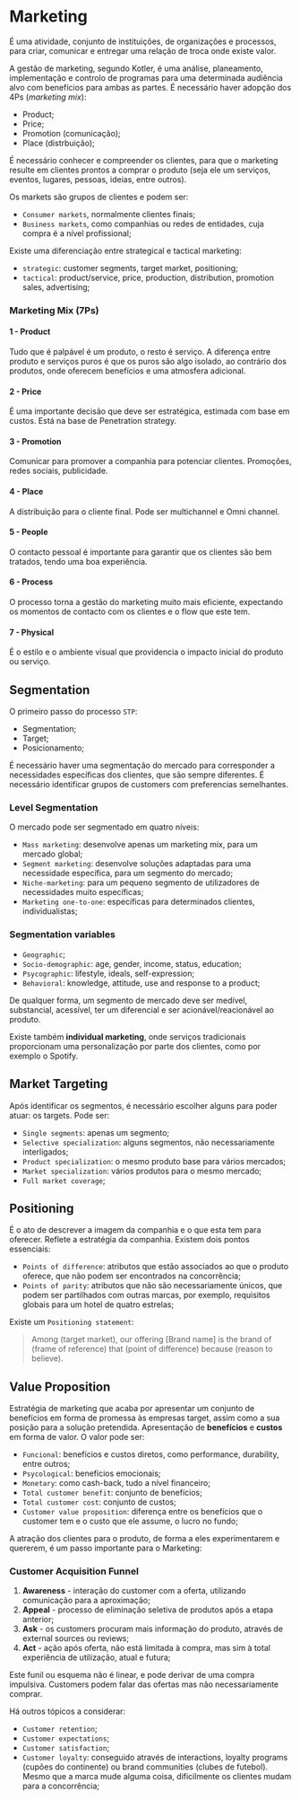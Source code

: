 # Marketing

É uma atividade, conjunto de instituições, de organizações e processos, para criar, comunicar e entregar uma relação de troca onde existe valor.

A gestão de marketing, segundo Kotler, é uma análise, planeamento, implementação e controlo de programas para uma determinada audiência alvo com benefícios para ambas as partes. É necessário haver adopção dos 4Ps (*marketing mix*):

- Product;
- Price;
- Promotion (comunicação);
- Place (distrbuição);

É necessário conhecer e compreender os clientes, para que o marketing resulte em clientes prontos a comprar o produto (seja ele um serviços, eventos, lugares, pessoas, ideias, entre outros).

Os markets são grupos de clientes e podem ser:

- `Consumer markets`, normalmente clientes finais;
- `Business markets`, como companhias ou redes de entidades, cuja compra é a nível profissional;

Existe uma diferenciação entre strategical e tactical marketing:

- `strategic`: customer segments, target market, positioning;
- `tactical`: product/service, price, production, distribution, promotion sales, advertising;

### Marketing Mix (7Ps)

#### 1 - Product

Tudo que é palpável é um produto, o resto é serviço. A diferença entre produto e serviços puros é que os puros são algo isolado, ao contrário dos produtos, onde oferecem benefícios e uma atmosfera adicional.

#### 2 - Price

É uma importante decisão que deve ser estratégica, estimada com base em custos. Está na base de Penetration strategy.

#### 3 - Promotion

Comunicar para promover a companhia para potenciar clientes. Promoções, redes sociais, publicidade.

#### 4 - Place

A distribuição para o cliente final. Pode ser multichannel e Omni channel.

#### 5 - People

O contacto pessoal é importante para garantir que os clientes são bem tratados, tendo uma boa experiência.

#### 6 - Process

O processo torna a gestão do marketing muito mais eficiente, expectando os momentos de contacto com os clientes e o flow que este tem.

#### 7 - Physical

É o estilo e o ambiente visual que providencia o impacto inicial do produto ou serviço.

## Segmentation

O primeiro passo do processo `STP`:

- Segmentation;
- Target;
- Posicionamento;

É necessário haver uma segmentação do mercado para corresponder a necessidades específicas dos clientes, que são sempre diferentes. É necessário identificar grupos de customers com preferencias semelhantes. 

### Level Segmentation

O mercado pode ser segmentado em quatro níveis:

- `Mass marketing`: desenvolve apenas um marketing mix, para um mercado global; 
- `Segment marketing`: desenvolve soluções adaptadas para uma necessidade específica, para um segmento do mercado;
- `Niche-marketing`: para um pequeno segmento de utilizadores de necessidades muito específicas;
- `Marketing one-to-one`: específicas para determinados clientes, individualistas;

### Segmentation variables

- `Geographic`;
- `Socio-demographic`: age, gender, income, status, education;
- `Psycographic`: lifestyle, ideals, self-expression;
- `Behavioral`: knowledge, attitude, use and response to a product;

De qualquer forma, um segmento de mercado deve ser medível, substancial, acessível, ter um diferencial e ser acionável/reacionável ao produto.

Existe também **individual marketing**, onde serviços tradicionais proporcionam uma personalização por parte dos clientes, como por exemplo o Spotify.

## Market Targeting

Após identificar os segmentos, é necessário escolher alguns para poder atuar: os targets. Pode ser:

- `Single segments`: apenas um segmento;
- `Selective specialization`: alguns segmentos, não necessariamente interligados;
- `Product specialization`: o mesmo produto base para vários mercados;
- `Market specialization`: vários produtos para o mesmo mercado;
- `Full market coverage`;

## Positioning

É o ato de descrever a imagem da companhia e o que esta tem para oferecer. Reflete a estratégia da companhia. Existem dois pontos essenciais:

- `Points of difference`: atributos que estão associados ao que o produto oferece, que não podem ser encontrados na concorrência;
- `Points of parity`: atributos que não são necessariamente únicos, que podem ser partilhados com outras marcas, por exemplo, requisitos globais para um hotel de quatro estrelas;

Existe um `Positioning statement`:

> Among (target market), our offering [Brand name] is the brand of (frame of reference) that (point of difference) because (reason to believe). <br>

## Value Proposition

Estratégia de marketing que acaba por apresentar um conjunto de benefícios em forma de promessa às empresas target, assim como a sua posição para a solução pretendida. Apresentação de **benefícios** e **custos** em forma de valor. O valor pode ser:

- `Funcional`: benefícios e custos diretos, como performance, durability, entre outros;
- `Psycological`: benefícios emocionais;
- `Monetary`: como cash-back, tudo a nível financeiro;
- `Total customer benefit`: conjunto de benefícios;
- `Total customer cost`: conjunto de custos;
- `Customer value proposition`: diferença entre os benefícios que o customer tem e o custo que ele assume, o lucro no fundo;

A atração dos clientes para o produto, de forma a eles experimentarem e quererem, é um passo importante para o Marketing:

### Customer Acquisition Funnel

1. **Awareness** - interação do customer com a oferta, utilizando comunicação para a aproximação;
2. **Appeal** - processo de eliminação seletiva de produtos após a etapa anterior;
3. **Ask** - os customers procuram mais informação do produto, através de external sources ou reviews;
4. **Act** - ação após oferta, não está limitada à compra, mas sim à total experiência de utilização, atual e futura;

Este funil ou esquema não é linear, e pode derivar de uma compra impulsiva. Customers podem falar das ofertas mas não necessariamente comprar.

Há outros tópicos a considerar:

- `Customer retention`;
- `Customer expectations`;
- `Customer satisfaction`;
- `Customer loyalty`: conseguido através de interactions, loyalty programs (cupões do continente) ou brand communities (clubes de futebol). Mesmo que a marca mude alguma coisa, dificilmente os clientes mudam para a concorrência;

